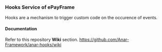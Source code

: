 ### Hooks Service of ePayFrame

Hooks are a mechanism to trigger custom code on the occurence of events.



#### Documentation

Refer to this repository **Wiki** section.
https://github.com/Anar-Framework/anar-hooks/wiki
